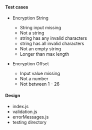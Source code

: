 #### Test cases

- Encryption String
  - String input missing
  - Not a string
  - string has any invalid characters
  - string has all invalid characters
  - Not an empty string
  - Longer than max length

- Encryption Offset
  - Input value missing
  - Not a number
  - Not between 1 - 26




#### Design
- index.js
- validation.js
- errorMessages.js
- testing directory
